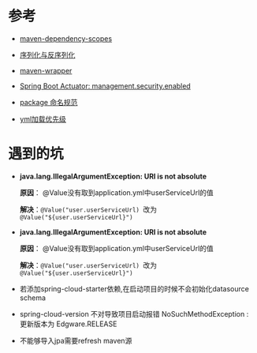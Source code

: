 # 参考

- [maven-dependency-scopes](http://www.baeldung.com/maven-dependency-scopes)

- [序列化与反序列化](https://www.jianshu.com/p/5a85011de960)

- [maven-wrapper](http://www.baeldung.com/maven-wrapper)

- [Spring Boot Actuator: management.security.enabled](https://docs.spring.io/spring-boot/docs/1.2.0.M1/reference/html/production-ready-monitoring.html)
- [package 命名规范](https://blog.csdn.net/kongjiea/article/details/45365753)

- [yml加载优先级](https://cloud.tencent.com/developer/article/1085852)
# 遇到的坑
- **java.lang.IllegalArgumentException: URI is not absolute** 

    **原因**： @Value没有取到application.yml中userServiceUrl的值
    
    **解决**：`@Value("user.userServiceUrl) `改为 `@Value("${user.userServiceUrl}") `

- **java.lang.IllegalArgumentException: URI is not absolute** 

    **原因**： @Value没有取到application.yml中userServiceUrl的值
    
    **解决**：`@Value("user.userServiceUrl) `改为 `@Value("${user.userServiceUrl}") `
    
- 若添加spring-cloud-starter依赖,在启动项目的时候不会初始化datasource schema 

- spring-cloud-version 不对导致项目启动报错 NoSuchMethodException : 更新版本为 Edgware.RELEASE

- 不能够导入jpa需要refresh maven源 




